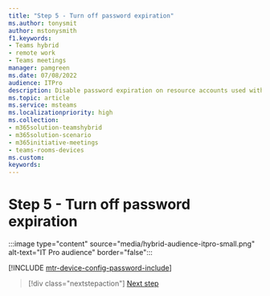 ```yaml
---
title: "Step 5 - Turn off password expiration"
ms.author: tonysmit
author: mstonysmith
f1.keywords:
- Teams hybrid
- remote work
- Teams meetings
manager: pamgreen
ms.date: 07/08/2022
audience: ITPro
description: Disable password expiration on resource accounts used with Teams Rooms devices.
ms.topic: article
ms.service: msteams
ms.localizationpriority: high
ms.collection:
- m365solution-teamshybrid
- m365solution-scenario
- m365initiative-meetings
- teams-rooms-devices
ms.custom: 
keywords: 
---
```


# Step 5 - Turn off password expiration

:::image type="content" source="media/hybrid-audience-itpro-small.png" alt-text="IT Pro audience" border="false":::

[!INCLUDE [mtr-device-config-password-include](includes/mtr-device-config-password-include.md)]

> [!div class="nextstepaction"]
> [Next step](hybrid-meetings-device-config-policies.md)
